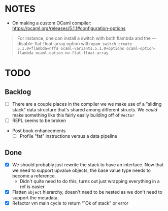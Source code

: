 # NOTES

- On making a custom OCaml compiler: https://ocaml.org/releases/5.1.1#configuration-options
> For instance, one can install a switch with both flambda and the --disable-flat-float-array option with
> `opam switch create 5.1.0+flambda+nffa ocaml-variants.5.1.0+options ocaml-option-flambda ocaml-option-no-flat-float-array`

# TODO

## Backlog

- [ ] There are a couple places in the compiler we we make use of a "sliding stack" data structure that's shared among different structs. We _could_ make something like this fairly easily building off of `Vector`
- [ ] REPL seems to be broken
- Post book enhancements
  - [ ] Profile "fat" instructions versus a data pipeline

## Done
- [x] We should probably just rewrite the stack to have an interface. Now that we need to support upvalue objects, the base value type needs to become a reference.
  - Didn't quite need to do this, turns out just wrapping everything in a ref is easier
- [x] Flatten `object` hierarchy, doesn't need to be nested as we don't need to support the metadata.
- [x] Refactor vm main cycle to return "`Ok of stack" or error
